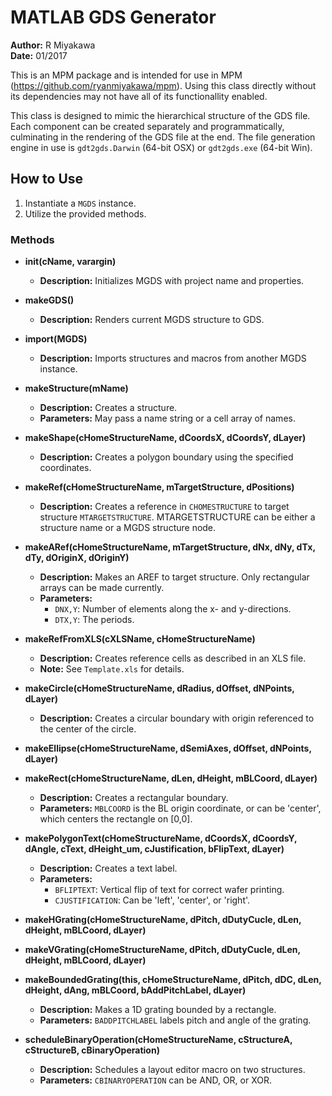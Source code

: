 # MATLAB GDS Generator
**Author:** R Miyakawa  
**Date:** 01/2017

This is an MPM package and is intended for use in MPM (https://github.com/ryanmiyakawa/mpm).  Using this class directly without its dependencies may not have all of its functionallity enabled.

This class is designed to mimic the hierarchical structure of the GDS file. Each component can be created separately and programmatically, culminating in the rendering of the GDS file at the end. The file generation engine in use is `gdt2gds.Darwin` (64-bit OSX) or `gdt2gds.exe` (64-bit Win).

## How to Use
1. Instantiate a `MGDS` instance.
2. Utilize the provided methods.

### Methods

- **init(cName, varargin)**
  - **Description:** Initializes MGDS with project name and properties.

- **makeGDS()**
  - **Description:** Renders current MGDS structure to GDS.

- **import(MGDS)**
  - **Description:** Imports structures and macros from another MGDS instance.

- **makeStructure(mName)**
  - **Description:** Creates a structure. 
  - **Parameters:** May pass a name string or a cell array of names.

- **makeShape(cHomeStructureName, dCoordsX, dCoordsY, dLayer)**
  - **Description:** Creates a polygon boundary using the specified coordinates.

- **makeRef(cHomeStructureName, mTargetStructure, dPositions)**
  - **Description:** Creates a reference in `CHOMESTRUCTURE` to target structure `MTARGETSTRUCTURE`. MTARGETSTRUCTURE can be either a structure name or a MGDS structure node.

- **makeARef(cHomeStructureName, mTargetStructure, dNx, dNy, dTx, dTy, dOriginX, dOriginY)**
  - **Description:** Makes an AREF to target structure. Only rectangular arrays can be made currently.
  - **Parameters:** 
    - `DNX,Y`: Number of elements along the x- and y-directions.
    - `DTX,Y`: The periods.

- **makeRefFromXLS(cXLSName, cHomeStructureName)**
  - **Description:** Creates reference cells as described in an XLS file.
  - **Note:** See `Template.xls` for details.

- **makeCircle(cHomeStructureName, dRadius, dOffset, dNPoints, dLayer)**
  - **Description:** Creates a circular boundary with origin referenced to the center of the circle.

- **makeEllipse(cHomeStructureName, dSemiAxes, dOffset, dNPoints, dLayer)**

- **makeRect(cHomeStructureName, dLen, dHeight, mBLCoord, dLayer)**
  - **Description:** Creates a rectangular boundary. 
  - **Parameters:** `MBLCOORD` is the BL origin coordinate, or can be 'center', which centers the rectangle on [0,0].

- **makePolygonText(cHomeStructureName, dCoordsX, dCoordsY, dAngle, cText, dHeight_um, cJustification, bFlipText, dLayer)**
  - **Description:** Creates a text label. 
  - **Parameters:** 
    - `BFLIPTEXT`: Vertical flip of text for correct wafer printing.
    - `CJUSTIFICATION`: Can be 'left', 'center', or 'right'.

- **makeHGrating(cHomeStructureName, dPitch, dDutyCucle, dLen, dHeight, mBLCoord, dLayer)**  
- **makeVGrating(cHomeStructureName, dPitch, dDutyCucle, dLen, dHeight, mBLCoord, dLayer)**  
- **makeBoundedGrating(this, cHomeStructureName, dPitch, dDC, dLen, dHeight, dAng, mBLCoord, bAddPitchLabel, dLayer)**
  - **Description:** Makes a 1D grating bounded by a rectangle. 
  - **Parameters:** `BADDPITCHLABEL` labels pitch and angle of the grating.

- **scheduleBinaryOperation(cHomeStructureName, cStructureA, cStructureB, cBinaryOperation)**
  - **Description:** Schedules a layout editor macro on two structures.
  - **Parameters:** `CBINARYOPERATION` can be AND, OR, or XOR.
